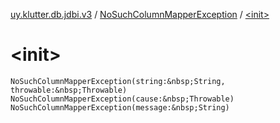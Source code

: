 [uy.klutter.db.jdbi.v3](../index.md) / [NoSuchColumnMapperException](index.md) / [&lt;init&gt;](.)


# &lt;init&gt;

`NoSuchColumnMapperException(string:&nbsp;String, throwable:&nbsp;Throwable)`
`NoSuchColumnMapperException(cause:&nbsp;Throwable)`
`NoSuchColumnMapperException(message:&nbsp;String)`


